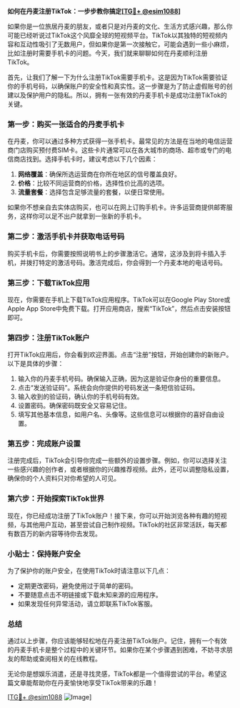 **如何在丹麦注册TikTok：一步步教你搞定[[TG💪+ @esim1088](https://t.me/s/esim1088)]**

如果你是一位旅居丹麦的朋友，或者只是对丹麦的文化、生活方式感兴趣，那么你可能已经听说过TikTok这个风靡全球的短视频平台。TikTok以其独特的短视频内容和互动性吸引了无数用户，但如果你是第一次接触它，可能会遇到一些小麻烦，比如注册时需要手机卡的问题。今天，我们就来聊聊如何在丹麦顺利注册TikTok。

首先，让我们了解一下为什么注册TikTok需要手机卡。这是因为TikTok需要验证你的手机号码，以确保账户的安全性和真实性。这一步骤是为了防止虚假账号的创建以及保护用户的隐私。所以，拥有一张有效的丹麦手机卡是成功注册TikTok的关键。

### 第一步：购买一张适合的丹麦手机卡

在丹麦，你可以通过多种方式获得一张手机卡。最常见的方法是在当地的电信运营商门店购买预付费SIM卡。这些卡片通常可以在各大城市的商场、超市或专门的电信商店找到。选择手机卡时，建议考虑以下几个因素：

1. **网络覆盖**：确保所选运营商在你所在地区的信号覆盖良好。
2. **价格**：比较不同运营商的价格，选择性价比高的选项。
3. **流量套餐**：选择包含足够流量的套餐，以便日常使用。

如果你不想亲自去实体店购买，也可以在网上订购手机卡。许多运营商提供邮寄服务，这样你可以足不出户就拿到一张新的手机卡。

### 第二步：激活手机卡并获取电话号码

购买手机卡后，你需要按照说明书上的步骤激活它。通常，这涉及到将卡插入手机，并拨打特定的激活号码。激活完成后，你会得到一个丹麦本地的电话号码。

### 第三步：下载TikTok应用

现在，你需要在手机上下载TikTok应用程序。TikTok可以在Google Play Store或Apple App Store中免费下载。打开应用商店，搜索“TikTok”，然后点击安装按钮即可。

### 第四步：注册TikTok账户

打开TikTok应用后，你会看到欢迎界面。点击“注册”按钮，开始创建你的新账户。以下是具体的步骤：

1. 输入你的丹麦手机号码。确保输入正确，因为这是验证你身份的重要信息。
2. 点击“发送验证码”。系统会向你提供的号码发送一条短信验证码。
3. 输入收到的验证码，确认你的手机号码有效。
4. 设置密码。确保密码既安全又容易记住。
5. 填写其他基本信息，如用户名、头像等。这些信息可以根据你的喜好自由设置。

### 第五步：完成账户设置

注册完成后，TikTok会引导你完成一些额外的设置步骤。例如，你可以选择关注一些感兴趣的创作者，或者根据你的兴趣推荐视频。此外，还可以调整隐私设置，确保你的个人资料只对你希望的人可见。

### 第六步：开始探索TikTok世界

现在，你已经成功注册了TikTok账户！接下来，你可以开始浏览各种有趣的短视频，与其他用户互动，甚至尝试自己制作视频。TikTok的社区非常活跃，每天都有数百万的新内容等待你去发现。

### 小贴士：保持账户安全

为了保护你的账户安全，在使用TikTok时请注意以下几点：

- 定期更改密码，避免使用过于简单的密码。
- 不要随意点击不明链接或下载未知来源的应用程序。
- 如果发现任何异常活动，请立即联系TikTok客服。

### 总结

通过以上步骤，你应该能够轻松地在丹麦注册TikTok账户。记住，拥有一个有效的丹麦手机卡是整个过程中的关键环节。如果你在某个步骤遇到困难，不妨寻求朋友的帮助或查阅相关的在线教程。

无论你是想娱乐消遣，还是寻找灵感，TikTok都是一个值得尝试的平台。希望这篇文章能帮助你在丹麦愉快地享受TikTok带来的乐趣！

[[TG💪+ @esim1088](https://t.me/s/esim1088) ![Image](https://i.postimg.cc/4NQfJmqS/Snipaste-2025-05-13-00-14-12.png)]